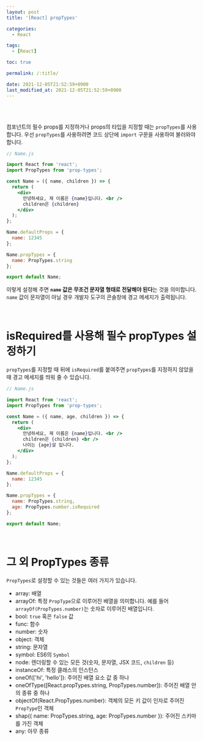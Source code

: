 ```yaml
---
layout: post
title: '[React] propTypes'

categories: 
  - React

tags: 
  - [React]

toc: true

permalink: /:title/

date: 2021-12-05T21:52:59+0900
last_modified_at: 2021-12-05T21:52:59+0900
---
```


<br>
<br>

컴포넌트의 필수 props를 지정하거나 props의 타입을 지정할 때는 `propTypes`를 사용합니다. 우선 `propTypes`를 사용하려면 코드 상단에 `import` 구문을 사용하여 불러와야 합니다.

```jsx
// Name.js

import React from 'react';
import PropTypes from 'prop-types';

const Name = ({ name, children }) => {
  return (
    <div>
      안녕하세요, 제 이름은 {name}입니다. <br />
      children은 {children}
    </div>
  );
};

Name.defaultProps = {
  name: 12345
};

Name.propTypes = {
  name: PropTypes.string
};

export default Name;
```

이렇게 설정해 주면 **`name` 값은 무조건 문자열 형태로 전달해야 된다**는 것을 의미합니다. `name` 값이 문자열이 아닐 경우 개발자 도구의 콘솔창에 경고 메세지가 출력됩니다.

<br>

# isRequired를 사용해 필수 propTypes 설정하기

`propTypes`를 지정할 때 뒤에 `isRequired`를 붙여주면 `propTypes`를 지정하지 않았을 때 경고 메세지를 띄워 줄 수 있습니다.

```jsx
// Name.js

import React from 'react';
import PropTypes from 'prop-types';

const Name = ({ name, age, children }) => {
  return (
    <div>
      안녕하세요, 제 이름은 {name}입니다. <br />
      children은 {children} <br />
      나이는 {age}살 입니다.
    </div>
  );
};

Name.defaultProps = {
  name: 12345
};

Name.propTypes = {
  name: PropTypes.string,
  age: PropTypes.number.isRequired
};

export default Name;
```

<br>

# 그 외 PropTypes 종류

`PropTypes`로 설정할 수 있는 것들은 여러 가지가 있습니다.

- array: 배열
- arrayOf: 특정 `PropType`으로 이루어진 배열을 의미합니다. 예를 들어 `arrayOf(PropTypes.number)`는 숫자로 이루어진 배열입니다.
- bool: `true` 혹은 `false` 값
- func: 함수
- number: 숫자
- object: 객체
- string: 문자열
- symbol: ES6의 `Symbol`
- node: 렌더링할 수 있는 모든 것(숫자, 문자열, JSX 코드, `children` 등)
- instanceOf: 특정 클래스의 인스턴스
- oneOf(['hi', 'hello']): 주어진 배열 요소 값 중 하나
- oneOfType([React.propTypes.string, PropTypes.number]): 주어진 배열 안의 종류 중 하나
- objectOf(React.PropTypes.number): 객체의 모든 키 값이 인자로 주어진 `PropType`인 객체
- shap({ name: PropTypes.string, age: PropTypes.number }): 주어진 스키마를 가진 객체
- any: 아무 종류